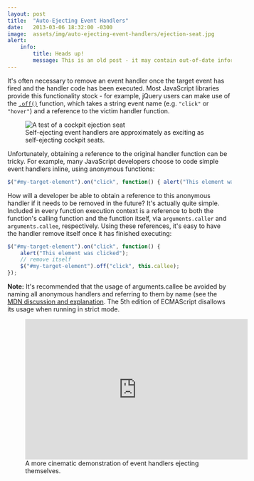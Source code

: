 ```yaml
---
layout: post
title:  "Auto-Ejecting Event Handlers"
date:   2013-03-06 18:32:00 -0300
image:  assets/img/auto-ejecting-event-handlers/ejection-seat.jpg
alert:
    info:
        title: Heads up!
        message: This is an old post - it may contain out-of-date information!
---
```


It's often necessary to remove an event handler once the target event has fired and the handler code has been executed. Most JavaScript libraries provide this functionality stock - for example, jQuery users can make use of the [`.off()`](http://api.jquery.com/off/) function, which takes a string event name (e.g. `"click"` or `"hover"`) and a reference to the victim handler function.

<figure>
    <img src="{{ 'assets/img/auto-ejecting-event-handlers/ejection-seat.jpg' | relative_url }}" alt="A test of a cockpit ejection seat" />
    <figcaption>Self-ejecting event handlers are approximately as exciting as self-ejecting cockpit seats.</figcaption>
</figure>

Unfortunately, obtaining a reference to the original handler function can be tricky. For example, many JavaScript developers choose to code simple event handlers inline, using anonymous functions:

```js
$("#my-target-element").on("click", function() { alert("This element was clicked"); });
```

How will a developer be able to obtain a reference to this anonymous handler if it needs to be removed in the future? It's actually quite simple. Included in every function execution context is a reference to both the function's calling function and the function itself, via `arguments.caller` and `arguments.callee`, respectively. Using these references, it's easy to have the handler remove itself once it has finished executing:

```js
$("#my-target-element").on("click", function() {
    alert("This element was clicked");
    // remove itself
    $("#my-target-element").off("click", this.callee);
});
```

**Note:** It's recommended that the usage of arguments.callee be avoided by naming all anonymous handlers and referring to them by name (see the [MDN discussion and explanation](https://developer.mozilla.org/en-US/docs/Web/JavaScript/Reference/Functions/arguments/callee). The 5th edition of ECMAScript disallows its usage when running in strict mode.

<figure>
    <iframe class="rounded" width="500" height="315" src="https://www.youtube.com/embed/WdmA43T0yag" frameborder="0" allow="autoplay; encrypted-media" allowfullscreen></iframe>
    <figcaption>A more cinematic demonstration of event handlers ejecting themselves.</figcaption>
</figure>
